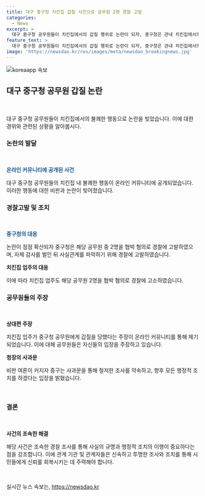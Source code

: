 ```yaml
---
title: 대구 중구청 치킨집 갑질 사건으로 공무원 2명 경찰 고발
categories:
  - News
excerpt: >
  대구 중구청 공무원들이 치킨집에서의 갑질 행위로 논란이 되자, 중구청은 관내 치킨집에서의 사건을 경찰에 고발했다. 치킨집 업주도 해당 공무원 2명을 협박 혐의로 경찰에 고소한 것으로 확인됐다. 이에 대한 비판 여론이 높아지자 중구는 공식적으로 사과하고, 철저한 조사를 약속했다. 중구청은 경찰의 조사 결과를 기다려 구체적인 징계 조치를 취할 계획이다.
feature_text: >
  대구 중구청 공무원들이 치킨집에서의 갑질 행위로 논란이 되자, 중구청은 관내 치킨집에서의 사건을 경찰에 고발했다. 치킨집 업주도 해당 공무원 2명을 협박 혐의로 경찰에 고소한 것으로 확인됐다. 이에 대한 비판 여론이 높아지자 중구는 공식적으로 사과하고, 철저한 조사를 약속했다. 중구청은 경찰의 조사 결과를 기다려 구체적인 징계 조치를 취할 계획이다.
image: 'https://newsdao.kr/res/images/meta/newsdao_breakingnews.jpg'
---
```


<p><img src="https://newsdao.kr/res/images/meta/newsdao_breakingnews.jpg" alt="koreaapp 속보" /></p>

<h2 data-ke-size="size26">대구 중구청 공무원 갑질 논란</h2>

<p data-ke-size="size16">&#160;</p>

<p>대구 중구청 공무원들이 치킨집에서의 불쾌한 행동으로 논란을 빚었습니다. 이에 대한 경위와 관련된 상황을 알아봅시다.</p>

<h3>논란의 발달</h3>

<p data-ke-size="size16">&#160;</p>

<p><b><span style="color: #1a5490;">온라인 커뮤니티에 공개된 사건</span></b></p>

<p data-ke-size="size16">대구 중구청 공무원들의 치킨집 내 불쾌한 행동이 온라인 커뮤니티에 공개되었습니다. 이러한 행동에 대한 비판과 논란이 빚어졌습니다.</p>

<h3>경찰고발 및 조치</h3>

<p data-ke-size="size16">&#160;</p>

<p><b><span style="color: #1a5490;">중구청의 대응</span></b></p>

<p data-ke-size="size16">논란이 점점 확산되자 중구청은 해당 공무원 중 2명을 협박 혐의로 경찰에 고발하였으며, 자체 감사를 벌인 뒤 사실관계를 파악하기 위해 경찰에 고발하였습니다.</p>

<p><b>치킨집 업주의 대응</b></p>

<p data-ke-size="size16">이에 따라 치킨집 업주도 해당 공무원 2명을 협박 혐의로 경찰에 고소하였습니다.</p>

<h3>공무원들의 주장</h3>

<p data-ke-size="size16">&#160;</p>

<p><b>상대편 주장</b></p>

<p data-ke-size="size16">치킨집 업주가 중구청 공무원에게 갑질을 당했다는 주장이 온라인 커뮤니티를 통해 제기되었습니다. 이에 대해 공무원들은 자신들의 입장을 주장하고 있습니다.</p>

<p><b>청장의 사과문</b></p>

<p data-ke-size="size16">비판 여론이 커지자 중구는 사과문을 통해 철저한 조사를 약속하고, 향후 모든 행정적 조치를 하겠다는 입장을 밝혔습니다.</p>

<p data-ke-size="size16">&#160;</p>

<h3>결론</h3>

<p data-ke-size="size16">&#160;</p>

<p><b>사건의 조속한 해결</b></p>

<p data-ke-size="size16">해당 사건은 조속한 경찰 조사를 통해 사실의 규명과 행정적 조치의 이행이 중요하다는 점을 강조합니다. 이에 관계 기관 및 관계자들은 신속하고 투명한 조사와 조치를 통해 시민들에게 신뢰를 회복시키는 데 주력해야 합니다.</p>

<p data-ke-size="size16">&#160;</p>
실시간 뉴스 속보는, <a href="https://newsdao.kr" rel="dofollow">https://newsdao.kr</a>


